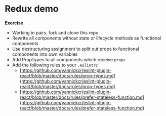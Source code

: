 # Redux demo

**Exercise**

* Working in pairs, fork and clone this repo
* Rewrite all components without state or lifecycle methods as functional components
* Use destructuring assignment to split out props to functional components into own variables
* Add PropTypes to all components which receive `props`
* Add the following rules to your `.eslintrc`
  * [https://github.com/yannickcr/eslint-plugin-react/blob/master/docs/rules/prop-types.md](https://github.com/yannickcr/eslint-plugin-react/blob/master/docs/rules/prop-types.md)
  * [https://github.com/yannickcr/eslint-plugin-react/blob/master/docs/rules/prefer-stateless-function.md](https://github.com/yannickcr/eslint-plugin-react/blob/master/docs/rules/prefer-stateless-function.md)
